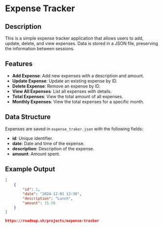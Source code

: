 # Expense Tracker

## Description
This is a simple expense tracker application that allows users to add, update, delete, and view expenses. Data is stored in a JSON file, preserving the information between sessions.

## Features
- **Add Expense**: Add new expenses with a description and amount.
- **Update Expense**: Update an existing expense by ID.
- **Delete Expense**: Remove an expense by ID.
- **View All Expenses**: List all expenses with details.
- **Total Expenses**: View the total amount of all expenses.
- **Monthly Expenses**: View the total expenses for a specific month.

## Data Structure
Expenses are saved in `expense_traker.json` with the following fields:
- **id**: Unique identifier.
- **date**: Date and time of the expense.
- **description**: Description of the expense.
- **amount**: Amount spent.

## Example Output
```json
[
    {
        "id": 1,
        "date": "2024-12-01 12:30",
        "description": "Lunch",
        "amount": 15.50
    }
]

https://roadmap.sh/projects/expense-tracker
